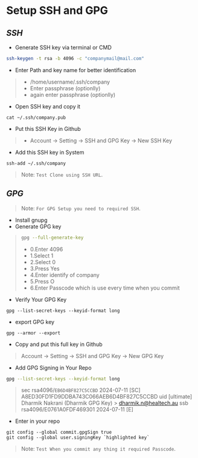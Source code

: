 # Setup SSH and GPG

## _SSH_

- Generate SSH key via terminal or CMD
```sh
ssh-keygen -t rsa -b 4096 -c "companymail@mail.com"
```
- Enter Path and key name for better identification
>  - /home/username/.ssh/company
>  - Enter passphrase (optionlly)
>  - again enter passphrase (optionlly)
-  Open SSH key and copy it
```
cat ~/.ssh/company.pub
```
-  Put this SSH Key in Github
>  - Account -> Setting -> SSH and GPG Key -> New SSH Key
-  Add this SSH key in System
```
ssh-add ~/.ssh/company
```

> Note: `Test Clone using SSH URL`.


## _GPG_
> Note: `For GPG Setup you need to required SSH`.

- Install gnupg
- Generate GPG key
> ```sh
> gpg --full-generate-key
> ```
> - 0.Enter 4096
> - 1.Select 1
> - 2.Select 0
> - 3.Press Yes
> - 4.Enter identify of company
> - 5.Press O
> - 6.Enter Passcode which is use every time when you commit

-   Verify Your GPG Key
```
gpg --list-secret-keys --keyid-format long
```
-  export GPG key
```
gpg --armor --export
```
- Copy and put this full key in Github
>   Account -> Setting -> SSH and GPG Key -> New GPG Key
- Add GPG Signing in Your Repo
```sh
gpg --list-secret-keys --keyid-format long
```
> sec   rsa4096/`EB6D4BF827C5CCBD` 2024-07-11 [SC]
>      A8ED30FD1FD9DDBA743C066AEB6D4BF827C5CCBD
> uid                 [ultimate] Dharmik Nakrani (Dharmik GPG Key) > <dharmik.n@healtech.au>
> ssb   rsa4096/E0761A0FDF469301 2024-07-11 [E]
- Enter in your repo
```
git config --global commit.gpgSign true
git config --global user.signingKey `highlighted key`
```

> Note: `Test When you commit any thing it required Passcode`.
